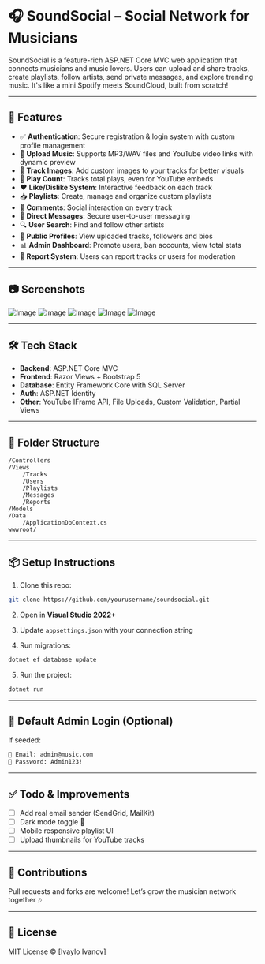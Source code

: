 
# 🎧 SoundSocial – Social Network for Musicians

SoundSocial is a feature-rich ASP.NET Core MVC web application that connects musicians and music lovers. Users can upload and share tracks, create playlists, follow artists, send private messages, and explore trending music. It's like a mini Spotify meets SoundCloud, built from scratch!

---

## 🚀 Features

- ✅ **Authentication**: Secure registration & login system with custom profile management
- 🎵 **Upload Music**: Supports MP3/WAV files and YouTube video links with dynamic preview
- 🎨 **Track Images**: Add custom images to your tracks for better visuals
- 🔁 **Play Count**: Tracks total plays, even for YouTube embeds
- ❤️ **Like/Dislike System**: Interactive feedback on each track
- 📥 **Playlists**: Create, manage and organize custom playlists
- 💬 **Comments**: Social interaction on every track
- 🔔 **Direct Messages**: Secure user-to-user messaging
- 🔍 **User Search**: Find and follow other artists
- 👤 **Public Profiles**: View uploaded tracks, followers and bios
- 📊 **Admin Dashboard**: Promote users, ban accounts, view total stats
- 🚨 **Report System**: Users can report tracks or users for moderation

---

## 📷 Screenshots

![Image](https://github.com/user-attachments/assets/bc1ade6c-955b-4e82-b181-673ea2d71aec)
![Image](https://github.com/user-attachments/assets/71808815-40d9-4423-b64b-0059f789a00d)
![Image](https://github.com/user-attachments/assets/a1433ed4-0ff4-4c33-b713-bd56fade4675)
![Image](https://github.com/user-attachments/assets/f83c712f-985a-4e58-9961-1499bb873294)
![Image](https://github.com/user-attachments/assets/834dd8f9-048d-4373-b1e2-e80587ef89e3)

---

## 🛠️ Tech Stack

- **Backend**: ASP.NET Core MVC
- **Frontend**: Razor Views + Bootstrap 5
- **Database**: Entity Framework Core with SQL Server
- **Auth**: ASP.NET Identity
- **Other**: YouTube IFrame API, File Uploads, Custom Validation, Partial Views

---

## 📂 Folder Structure

```
/Controllers
/Views
    /Tracks
    /Users
    /Playlists
    /Messages
    /Reports
/Models
/Data
    /ApplicationDbContext.cs
wwwroot/
```

---

## 📦 Setup Instructions

1. Clone this repo:
```bash
git clone https://github.com/yourusername/soundsocial.git
```

2. Open in **Visual Studio 2022+**

3. Update `appsettings.json` with your connection string

4. Run migrations:
```bash
dotnet ef database update
```

5. Run the project:
```bash
dotnet run
```

---

## 🔐 Default Admin Login (Optional)

If seeded:

```txt
📧 Email: admin@music.com  
🔑 Password: Admin123!
```

---

## ✅ Todo & Improvements

- [ ] Add real email sender (SendGrid, MailKit)
- [ ] Dark mode toggle 🎨
- [ ] Mobile responsive playlist UI
- [ ] Upload thumbnails for YouTube tracks

---

## 🤝 Contributions

Pull requests and forks are welcome! Let’s grow the musician network together 🎶

---

## 📄 License

MIT License © [Ivaylo Ivanov]
